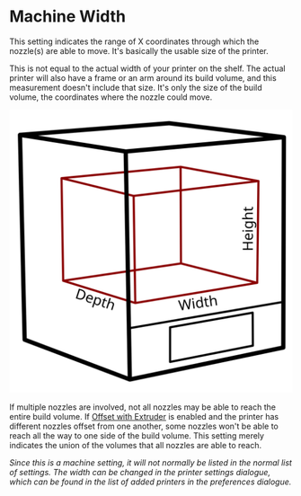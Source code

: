 Machine Width
====
This setting indicates the range of X coordinates through which the nozzle(s) are able to move. It's basically the usable size of the printer.

This is not equal to the actual width of your printer on the shelf. The actual printer will also have a frame or an arm around its build volume, and this measurement doesn't include that size. It's only the size of the build volume, the coordinates where the nozzle could move.

![The build volume dimensions](../images/build_volume_dimensions.svg)

If multiple nozzles are involved, not all nozzles may be able to reach the entire build volume. If [Offset with Extruder](machine_use_extruder_offset_to_offset_coords.md) is enabled and the printer has different nozzles offset from one another, some nozzles won't be able to reach all the way to one side of the build volume. This setting merely indicates the union of the volumes that all nozzles are able to reach.

*Since this is a machine setting, it will not normally be listed in the normal list of settings. The width can be changed in the printer settings dialogue, which can be found in the list of added printers in the preferences dialogue.*